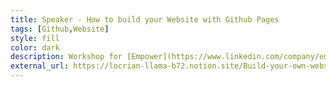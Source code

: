 ```yaml
---
title: Speaker - How to build your Website with Github Pages
tags: [Github,Website]
style: fill
color: dark
description: Workshop for [Empower](https://www.linkedin.com/company/empowerjrc/) network on how to build your personal Website using Github pages
external_url: https://locrian-llama-b72.notion.site/Build-your-own-website-Resources-6cc23ff23ac54e839e8142754b02ef90
---
```

